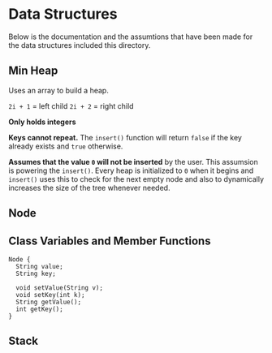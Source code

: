 # Data Structures
Below is the documentation and the assumtions that have been made for the data structures included this directory.

## Min Heap
Uses an array to build a heap.

`2i + 1` = left child
`2i + 2` = right child

**Only holds integers**

**Keys cannot repeat.** The `insert()` function will return `false` if the key already exists and `true` otherwise.

**Assumes that the value `0` will not be inserted** by the user. This assumsion is powering the `insert()`. Every heap is initialized to `0` when it begins and `insert()` uses this to check for the next empty node and also to dynamically increases the size of the tree whenever needed.

## Node
## Class Variables and Member Functions
```
Node {
  String value;
  String key;

  void setValue(String v);
  void setKey(int k);
  String getValue();
  int getKey();
}
```

## Stack
